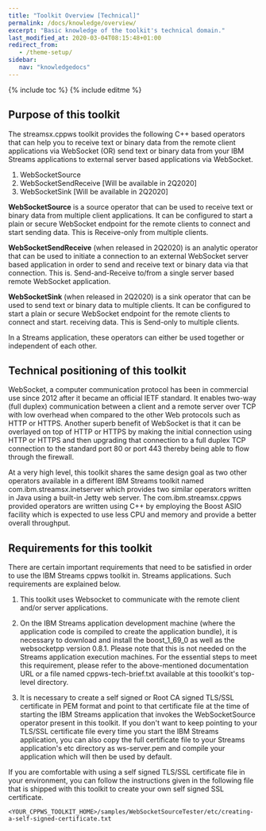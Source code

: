 ```yaml
---
title: "Toolkit Overview [Technical]"
permalink: /docs/knowledge/overview/
excerpt: "Basic knowledge of the toolkit's technical domain."
last_modified_at: 2020-03-04T08:15:48+01:00
redirect_from:
   - /theme-setup/
sidebar:
   nav: "knowledgedocs"
---
```

{% include toc %}
{% include editme %}

## Purpose of this toolkit

The streamsx.cppws toolkit provides the following C++ based operators that can help you to receive text or binary data from the remote client applications via WebSocket (OR) send text or binary data from your IBM Streams applications to external server based applications via WebSocket.

1. WebSocketSource
2. WebSocketSendReceive    [Will be available in 2Q2020]
3. WebSocketSink           [Will be available in 2Q2020]

**WebSocketSource** is a source operator that can be used to receive text or binary data from multiple client applications. It can be configured to start a plain or secure WebSocket endpoint for the remote clients to connect and start sending data. This is Receive-only from multiple clients.

**WebSocketSendReceive** (when released in 2Q2020) is an analytic operator that can be used to initiate a connection to an external WebSocket server based application in order to send and receive text or binary data via that connection. This is. Send-and-Receive to/from a single server based remote WebSocket application.

**WebSocketSink** (when released in 2Q2020) is a sink operator that can be used to send text or binary data to multiple clients. It can be configured to start a plain or secure WebSocket endpoint for the remote clients to connect and start. receiving data. This is Send-only to multiple clients.

In a Streams application, these operators can either be used together or independent of each other. 

## Technical positioning of this toolkit
WebSocket, a computer communication protocol has been in commercial use since 2012 after it became an official IETF standard. It enables two-way (full duplex) communication between a client and a remote server over TCP with low overhead when compared to the other Web protocols such as HTTP or HTTPS. Another superb benefit of WebSocket is that it can be overlayed on top of HTTP or HTTPS by making the initial connection using HTTP or HTTPS and then upgrading that connection to a full duplex TCP connection to the standard port 80 or port 443 thereby being able to flow through the firewall.

At a very high level, this toolkit shares the same design goal as two other operators available in a different IBM Streams toolkit named com.ibm.streamsx.inetserver which provides two similar operators written in Java using a built-in Jetty web server. The com.ibm.streamsx.cppws provided operators are written using C++ by employing the Boost ASIO facility which is expected to use less CPU and memory and provide a better overall throughput.

## Requirements for this toolkit
There are certain important requirements that need to be satisfied in order to use the IBM Streams cppws toolkit in. Streams applications. Such requirements are explained below.

1. This toolkit uses Websocket to communicate with the remote client and/or server applications. 

2. On the IBM Streams application development machine (where the application code is compiled to create the application bundle), it is necessary to download and install the boost_1_69_0 as well as the websocketpp version 0.8.1. Please note that this is not needed on the Streams application execution machines. For the essential steps to meet this requirement, please refer to the above-mentioned documentation URL or a file named cppws-tech-brief.txt available at this tooolkit's top-level directory.

3. It is necessary to create a self signed or Root CA signed TLS/SSL certificate in PEM format and point to that certificate file at the time of starting the IBM Streams application that invokes the WebSocketSource operator present in this toolkit. If you don't want to keep pointing to your TLS/SSL certificate file every time you start the IBM Streams application, you can also copy the full certificate file to your Streams application's etc directory as ws-server.pem and compile your application which will then be used by default.

If you are comfortable with using a self signed TLS/SSL certificate file in your environment, you can follow the instructions given in the following file that is shipped with this toolkit to create your own self signed SSL certificate.

```
<YOUR_CPPWS_TOOLKIT_HOME>/samples/WebSocketSourceTester/etc/creating-a-self-signed-certificate.txt
```
